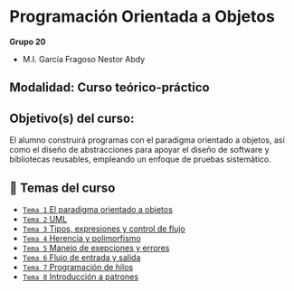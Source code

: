 # Programación Orientada a Objetos
**Grupo 20**
- M.I. García Fragoso Nestor Abdy

## Modalidad: Curso teórico-práctico
## Objetivo(s) del curso:
El alumno construirá programas con el paradigma orientado a objetos, así como el diseño de abstracciones
para apoyar el diseño de software y bibliotecas reusables, empleando un enfoque de pruebas sistemático.

## :bookmark_tabs: Temas del curso
- [`Tema 1` El paradigma orientado a objetos ](./Tema%1)
- [`Tema 2` UML ](./Postwork%2002)
- [`Tema 3` Tipos, expresiones y control de flujo](./Postwork%2003)
- [`Tema 4` Herencia y polimorfismo](./Postwork%2004)
- [`Tema 5` Manejo de exepciones y errores](./Postwork%2005)
- [`Tema 6` Flujo de entrada y salida](./Postwork%2006)
- [`Tema 7` Programación de hilos](./Postwork%2007)
- [`Tema 8` Introducción a patrones](./Postwork%2008)
